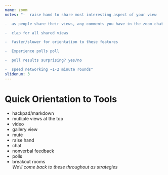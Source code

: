 ```yaml
---
name: zoom
notes: "-  raise hand to share most interesting aspect of your view

-  as people share their views, any comments you have in the zoom chat

-  clap for all shared views

-  faster/slower for orientation to these features

-  Experience polls poll

-  poll results surprising? yes/no

-  speed networking ~1-2 minute rounds"
slidenum: 3
---
```

# Quick Orientation to Tools
- hackpad/markdown
- mutliple views at the top
- video
- gallery view
- mute
- raise hand
- chat
- nonverbal feedback
- polls
- breakout rooms  
_We'll come back to these throughout as strategies_